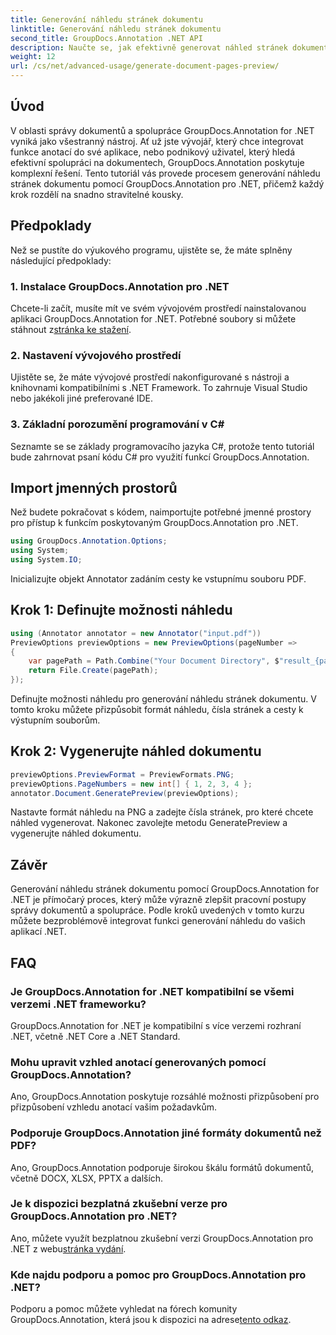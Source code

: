 ```yaml
---
title: Generování náhledu stránek dokumentu
linktitle: Generování náhledu stránek dokumentu
second_title: GroupDocs.Annotation .NET API
description: Naučte se, jak efektivně generovat náhled stránek dokumentu pomocí GroupDocs.Annotation pro .NET. Vylepšete své pracovní postupy pro správu dokumentů pomocí tohoto komplexního řešení.
weight: 12
url: /cs/net/advanced-usage/generate-document-pages-preview/
---
```

## Úvod
V oblasti správy dokumentů a spolupráce GroupDocs.Annotation for .NET vyniká jako všestranný nástroj. Ať už jste vývojář, který chce integrovat funkce anotací do své aplikace, nebo podnikový uživatel, který hledá efektivní spolupráci na dokumentech, GroupDocs.Annotation poskytuje komplexní řešení. Tento tutoriál vás provede procesem generování náhledu stránek dokumentu pomocí GroupDocs.Annotation pro .NET, přičemž každý krok rozdělí na snadno stravitelné kousky.
## Předpoklady
Než se pustíte do výukového programu, ujistěte se, že máte splněny následující předpoklady:
### 1. Instalace GroupDocs.Annotation pro .NET
 Chcete-li začít, musíte mít ve svém vývojovém prostředí nainstalovanou aplikaci GroupDocs.Annotation for .NET. Potřebné soubory si můžete stáhnout z[stránka ke stažení](https://releases.groupdocs.com/annotation/net/).
### 2. Nastavení vývojového prostředí
Ujistěte se, že máte vývojové prostředí nakonfigurované s nástroji a knihovnami kompatibilními s .NET Framework. To zahrnuje Visual Studio nebo jakékoli jiné preferované IDE.
### 3. Základní porozumění programování v C#
Seznamte se se základy programovacího jazyka C#, protože tento tutoriál bude zahrnovat psaní kódu C# pro využití funkcí GroupDocs.Annotation.

## Import jmenných prostorů
Než budete pokračovat s kódem, naimportujte potřebné jmenné prostory pro přístup k funkcím poskytovaným GroupDocs.Annotation pro .NET.

```csharp
using GroupDocs.Annotation.Options;
using System;
using System.IO;

```
Inicializujte objekt Annotator zadáním cesty ke vstupnímu souboru PDF.
## Krok 1: Definujte možnosti náhledu
```csharp
using (Annotator annotator = new Annotator("input.pdf"))
PreviewOptions previewOptions = new PreviewOptions(pageNumber =>
{
    var pagePath = Path.Combine("Your Document Directory", $"result_{pageNumber}.png");
    return File.Create(pagePath);
});
```
Definujte možnosti náhledu pro generování náhledu stránek dokumentu. V tomto kroku můžete přizpůsobit formát náhledu, čísla stránek a cesty k výstupním souborům.
## Krok 2: Vygenerujte náhled dokumentu
```csharp
previewOptions.PreviewFormat = PreviewFormats.PNG;
previewOptions.PageNumbers = new int[] { 1, 2, 3, 4 };
annotator.Document.GeneratePreview(previewOptions);
```
Nastavte formát náhledu na PNG a zadejte čísla stránek, pro které chcete náhled vygenerovat. Nakonec zavolejte metodu GeneratePreview a vygenerujte náhled dokumentu.

## Závěr
Generování náhledu stránek dokumentu pomocí GroupDocs.Annotation for .NET je přímočarý proces, který může výrazně zlepšit pracovní postupy správy dokumentů a spolupráce. Podle kroků uvedených v tomto kurzu můžete bezproblémově integrovat funkci generování náhledu do vašich aplikací .NET.
## FAQ
### Je GroupDocs.Annotation for .NET kompatibilní se všemi verzemi .NET frameworku?
GroupDocs.Annotation for .NET je kompatibilní s více verzemi rozhraní .NET, včetně .NET Core a .NET Standard.
### Mohu upravit vzhled anotací generovaných pomocí GroupDocs.Annotation?
Ano, GroupDocs.Annotation poskytuje rozsáhlé možnosti přizpůsobení pro přizpůsobení vzhledu anotací vašim požadavkům.
### Podporuje GroupDocs.Annotation jiné formáty dokumentů než PDF?
Ano, GroupDocs.Annotation podporuje širokou škálu formátů dokumentů, včetně DOCX, XLSX, PPTX a dalších.
### Je k dispozici bezplatná zkušební verze pro GroupDocs.Annotation pro .NET?
Ano, můžete využít bezplatnou zkušební verzi GroupDocs.Annotation pro .NET z webu[stránka vydání](https://releases.groupdocs.com/).
### Kde najdu podporu a pomoc pro GroupDocs.Annotation pro .NET?
 Podporu a pomoc můžete vyhledat na fórech komunity GroupDocs.Annotation, která jsou k dispozici na adrese[tento odkaz](https://forum.groupdocs.com/c/annotation/10).